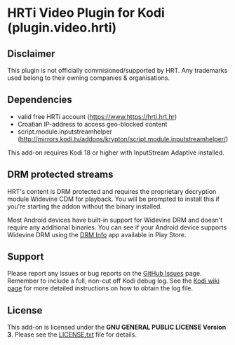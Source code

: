 # HRTi Video Plugin for Kodi (plugin.video.hrti)

## Disclaimer
This plugin is not officially commisioned/supported by HRT.
Any trademarks used belong to their owning companies & organisations.

## Dependencies
 * valid free HRTi account (https://www.https://hrti.hrt.hr)
 * Croatian IP-address to access geo-blocked content
 * script.module.inputstreamhelper (http://mirrors.kodi.tv/addons/krypton/script.module.inputstreamhelper/)

This add-on requires Kodi 18 or higher with InputStream Adaptive installed.

## DRM protected streams
HRT's content is DRM protected and requires the proprietary decryption module Widevine CDM for playback. You will be prompted to install this if you're starting the addon without the binary installed.
 
Most Android devices have built-in support for Widevine DRM and doesn't require any additional binaries. You can see if your Android device supports Widevine DRM using the [DRM Info](https://play.google.com/store/apps/details?id=com.androidfung.drminfo) app available in Play Store.

## Support
Please report any issues or bug reports on the [GitHub Issues](https://github.com/nirvana-7777/plugin.video.hrti/issues) page. Remember to include a full, non-cut off Kodi debug log. See the [Kodi wiki page](http://kodi.wiki/view/Log_file/Advanced) for more detailed instructions on how to obtain the log file.

## License
This add-on is licensed under the **GNU GENERAL PUBLIC LICENSE Version 3**. Please see the [LICENSE.txt](LICENSE.txt) file for details.
